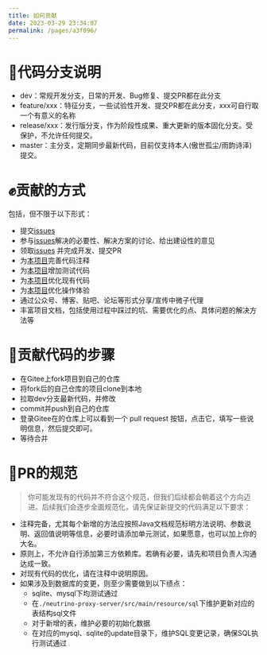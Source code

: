```yaml
---
title: 如何贡献
date: 2023-03-29 23:34:07
permalink: /pages/a3f096/
---
```


# 🎋代码分支说明
- dev：常规开发分支，日常的开发、Bug修复、提交PR都在此分支
- feature/xxx：特征分支，一些试验性开发、提交PR都在此分支，xxx可自行取一个有意义的名称
- release/xxx：发行版分支，作为阶段性成果、重大更新的版本固化分支。受保护，不允许任何提交。
- master：主分支，定期同步最新代码，目前仅支持本人(傲世孤尘/雨韵诗泽)提交。

# ✊贡献的方式
包括，但不限于以下形式：
- 提交[issues](https://gitee.com/dromara/neutrino-proxy/issues)
- 参与[issues](https://gitee.com/dromara/neutrino-proxy/issues)解决的必要性、解决方案的讨论、给出建设性的意见
- 领取[issues](https://gitee.com/dromara/neutrino-proxy/issues) 并完成开发、提交PR
- 为[本项目](https://gitee.com/dromara/neutrino-proxy)完善代码注释
- 为[本项目](https://gitee.com/dromara/neutrino-proxy)增加测试代码
- 为[本项目](https://gitee.com/dromara/neutrino-proxy)优化现有代码
- 为[本项目](https://gitee.com/dromara/neutrino-proxy)优化操作体验
- 通过公众号、博客、贴吧、论坛等形式分享/宣传中微子代理
- 丰富项目文档，包括使用过程中踩过的坑、需要优化的点、具体问题的解决方法等

# 🧬贡献代码的步骤
- 在Gitee上fork项目到自己的仓库
- 将fork后的自己仓库的项目clone到本地
- 拉取dev分支最新代码，并修改
- commit并push到自己的仓库
- 登录Gitee在的仓库上可以看到一个 pull request 按钮，点击它，填写一些说明信息，然后提交即可。
- 等待合并

# 📐PR的规范
> 你可能发现有的代码并不符合这个规范，但我们后续都会朝着这个方向迈进。后续我们会逐步全面规范化，请先保证新提交的代码满足以下要求：

- 注释完备，尤其每个新增的方法应按照Java文档规范标明方法说明、参数说明、返回值说明等信息，必要时请添加单元测试，如果愿意，也可以加上你的大名。
- 原则上，不允许自行添加第三方依赖库。若确有必要，请先和项目负责人沟通达成一致。
- 对现有代码的优化，请在注释中说明原因。
- 如果涉及到数据库的变更，则至少需要做到以下绩点：
    - sqlite、mysql下均测试通过
    - 在`./neutrino-proxy-server/src/main/resource/sql`下维护更新对应的表结构sql文件
    - 对于新增的表，维护必要的初始化数据
    - 在对应的mysql、sqlite的update目录下，维护SQL变更记录，确保SQL执行测试通过